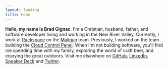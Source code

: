 ```yaml
---
layout: landing
title: Home
---
```


**Hello, my name is Brad Gignac**. I'm a Christian, husband, father, and software
developer living and working in the New River Valley. Currently, I work at
[Rackspace](https://www.rackspace.com) on the [Mailgun](http://mailgun.com) team.
Previously, I worked on the team building the [Cloud Control Panel](https://mycloud.rackspace.com).
When I'm not building software, you'll find me spending time with my family,
exploring the world of craft beer, and enjoying the great outdoors. Visit me
elsewhere on [GitHub](https://github.com/bradgignac), [LinkedIn](https://linkedin.com/in/bradgignac),
[Speaker Deck](https://speakerdeck.com/bradgignac) and [Twitter](https://twitter.com/bradgignac).
